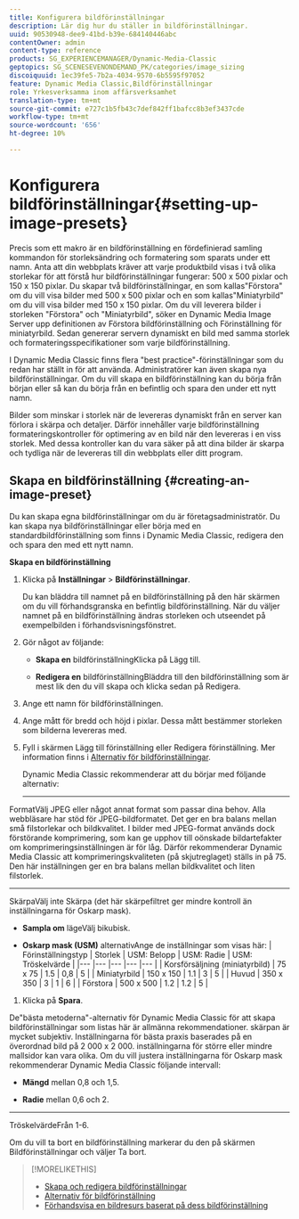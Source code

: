 ```yaml
---
title: Konfigurera bildförinställningar
description: Lär dig hur du ställer in bildförinställningar.
uuid: 90530948-dee9-41bd-b39e-684140446abc
contentOwner: admin
content-type: reference
products: SG_EXPERIENCEMANAGER/Dynamic-Media-Classic
geptopics: SG_SCENESEVENONDEMAND_PK/categories/image_sizing
discoiquuid: 1ec39fe5-7b2a-4034-9570-6b5595f97052
feature: Dynamic Media Classic,Bildförinställningar
role: Yrkesverksamma inom affärsverksamhet
translation-type: tm+mt
source-git-commit: e727c1b5fb43c7def842ff1bafcc8b3ef3437cde
workflow-type: tm+mt
source-wordcount: '656'
ht-degree: 10%

---
```



# Konfigurera bildförinställningar{#setting-up-image-presets}

Precis som ett makro är en bildförinställning en fördefinierad samling kommandon för storleksändring och formatering som sparats under ett namn. Anta att din webbplats kräver att varje produktbild visas i två olika storlekar för att förstå hur bildförinställningar fungerar: 500 x 500 pixlar och 150 x 150 pixlar. Du skapar två bildförinställningar, en som kallas&quot;Förstora&quot; om du vill visa bilder med 500 x 500 pixlar och en som kallas&quot;Miniatyrbild&quot; om du vill visa bilder med 150 x 150 pixlar. Om du vill leverera bilder i storleken &quot;Förstora&quot; och &quot;Miniatyrbild&quot;, söker en Dynamic Media Image Server upp definitionen av Förstora bildförinställning och Förinställning för miniatyrbild. Sedan genererar servern dynamiskt en bild med samma storlek och formateringsspecifikationer som varje bildförinställning.

I Dynamic Media Classic finns flera &quot;best practice&quot;-förinställningar som du redan har ställt in för att använda. Administratörer kan även skapa nya bildförinställningar. Om du vill skapa en bildförinställning kan du börja från början eller så kan du börja från en befintlig och spara den under ett nytt namn.

Bilder som minskar i storlek när de levereras dynamiskt från en server kan förlora i skärpa och detaljer. Därför innehåller varje bildförinställning formateringskontroller för optimering av en bild när den levereras i en viss storlek. Med dessa kontroller kan du vara säker på att dina bilder är skarpa och tydliga när de levereras till din webbplats eller ditt program.

## Skapa en bildförinställning {#creating-an-image-preset}

Du kan skapa egna bildförinställningar om du är företagsadministratör. Du kan skapa nya bildförinställningar eller börja med en standardbildförinställning som finns i Dynamic Media Classic, redigera den och spara den med ett nytt namn.

**Skapa en bildförinställning**

1. Klicka på **Inställningar** > **Bildförinställningar**.

   Du kan bläddra till namnet på en bildförinställning på den här skärmen om du vill förhandsgranska en befintlig bildförinställning. När du väljer namnet på en bildförinställning ändras storleken och utseendet på exempelbilden i förhandsvisningsfönstret.

1. Gör något av följande:

   * **Skapa en**
bildförinställningKlicka på Lägg till.

   * **Redigera en**
bildförinställningBläddra till den bildförinställning som är mest lik den du vill skapa och klicka sedan på Redigera.

1. Ange ett namn för bildförinställningen.
1. Ange mått för bredd och höjd i pixlar. Dessa mått bestämmer storleken som bilderna levereras med.
1. Fyll i skärmen Lägg till förinställning eller Redigera förinställning. Mer information finns i [Alternativ för bildförinställningar](application-setup.md#image_preset_options).

   Dynamic Media Classic rekommenderar att du börjar med följande alternativ:

   * ****
FormatVälj JPEG eller något annat format som passar dina behov. Alla webbläsare har stöd för JPEG-bildformatet. Det ger en bra balans mellan små filstorlekar och bildkvalitet. I bilder med JPEG-format används dock förstörande komprimering, som kan ge upphov till oönskade bildartefakter om komprimeringsinställningen är för låg. Därför rekommenderar Dynamic Media Classic att komprimeringskvaliteten (på skjutreglaget) ställs in på 75. Den här inställningen ger en bra balans mellan bildkvalitet och liten filstorlek.

   * ****
SkärpaVälj inte Skärpa (det här skärpefiltret ger mindre kontroll än inställningarna för Oskarp mask).

   * **Sampla om**
lägeVälj bikubisk.

   * **Oskarp mask (USM)**
alternativAnge de inställningar som visas här:
   | Förinställningstyp | Storlek | USM: Belopp | USM: Radie | USM: Tröskelvärde |
   |--- |--- |--- |--- |--- |
   | Korsförsäljning (miniatyrbild) | 75 x 75 | 1.5 | 0,8 | 5 |
   | Miniatyrbild | 150 x 150 | 1.1 | 3 | 5 |
   | Huvud | 350 x 350 | 3 | 1 | 6 |
   | Förstora | 500 x 500 | 1.2 | 1.2 | 5 |

1. Klicka på **Spara**.

De&quot;bästa metoderna&quot;-alternativ för Dynamic Media Classic för att skapa bildförinställningar som listas här är allmänna rekommendationer. skärpan är mycket subjektiv. Inställningarna för bästa praxis baserades på en överordnad bild på 2 000 x 2 000. inställningarna för större eller mindre mallsidor kan vara olika. Om du vill justera inställningarna för Oskarp mask rekommenderar Dynamic Media Classic följande intervall:

* **Mängd**
mellan 0,8 och 1,5.

* **Radie**
mellan 0,6 och 2.

* ****
TröskelvärdeFrån 1-6.

Om du vill ta bort en bildförinställning markerar du den på skärmen Bildförinställningar och väljer Ta bort.

>[!MORELIKETHIS]
>
>* [Skapa och redigera bildförinställningar](application-setup.md#creating_and_editing_image_presets)
>* [Alternativ för bildförinställning](application-setup.md#image_preset_options)
>* [Förhandsvisa en bildresurs baserat på dess bildförinställning](previewing-asset.md#previewing_an_image_asset_based_on_its_image_preset)

